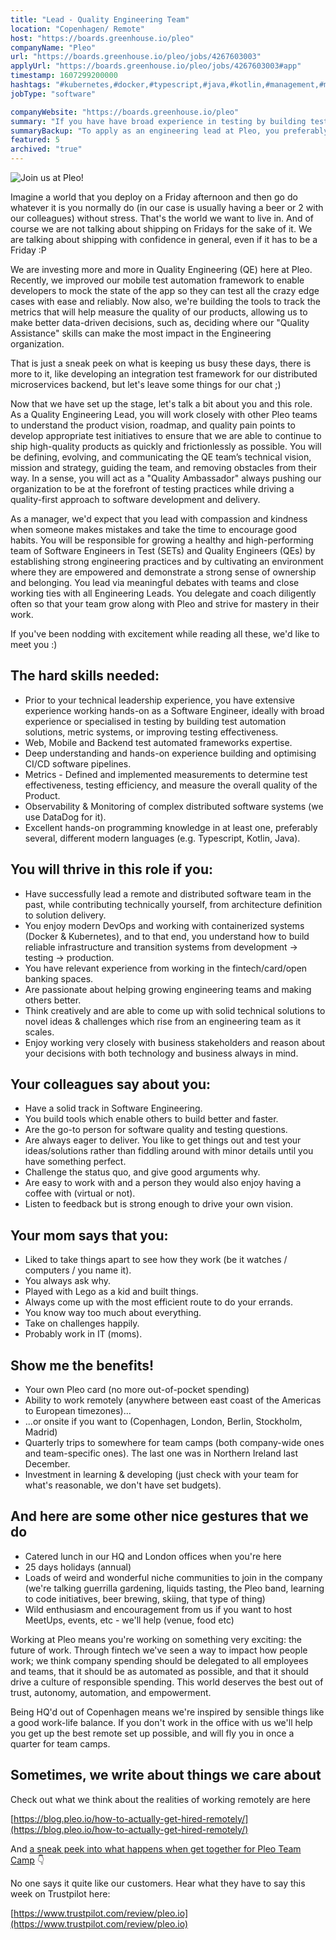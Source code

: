 ```yaml
---
title: "Lead - Quality Engineering Team"
location: "Copenhagen/ Remote"
host: "https://boards.greenhouse.io/pleo"
companyName: "Pleo"
url: "https://boards.greenhouse.io/pleo/jobs/4267603003"
applyUrl: "https://boards.greenhouse.io/pleo/jobs/4267603003#app"
timestamp: 1607299200000
hashtags: "#kubernetes,#docker,#typescript,#java,#kotlin,#management,#monitoring"
jobType: "software"

companyWebsite: "https://boards.greenhouse.io/pleo"
summary: "If you have have broad experience in testing by building test automation solutions, metric systems, or improving testing effectiveness, Pleo has a job opening for an engineering lead."
summaryBackup: "To apply as an engineering lead at Pleo, you preferably need to have some knowledge of: #java, #kotlin, #typescript."
featured: 5
archived: "true"
---
```


![Join us at Pleo!](https://i.imgur.com/BaX4y99.jpg)

Imagine a world that you deploy on a Friday afternoon and then go do whatever it is you normally do (in our case is usually having a beer or 2 with our colleagues) without stress. That's the world we want to live in. And of course we are not talking about shipping on Fridays for the sake of it. We are talking about shipping with confidence in general, even if it has to be a Friday :P

We are investing more and more in Quality Engineering (QE) here at Pleo. Recently, we improved our mobile test automation framework to enable developers to mock the state of the app so they can test all the crazy edge cases with ease and reliably. Now also, we're building the tools to track the metrics that will help measure the quality of our products, allowing us to make better data-driven decisions, such as, deciding where our "Quality Assistance" skills can make the most impact in the Engineering organization.

That is just a sneak peek on what is keeping us busy these days, there is more to it, like developing an integration test framework for our distributed microservices backend, but let's leave some things for our chat ;)

Now that we have set up the stage, let's talk a bit about you and this role. As a Quality Engineering Lead, you will work closely with other Pleo teams to understand the product vision, roadmap, and quality pain points to develop appropriate test initiatives to ensure that we are able to continue to ship high-quality products as quickly and frictionlessly as possible. You will be defining, evolving, and communicating the QE team’s technical vision, mission and strategy, guiding the team, and removing obstacles from their way. In a sense, you will act as a "Quality Ambassador" always pushing our organization to be at the forefront of testing practices while driving a quality-first approach to software development and delivery.

As a manager, we'd expect that you lead with compassion and kindness when someone makes mistakes and take the time to encourage good habits. You will be responsible for growing a healthy and high-performing team of Software Engineers in Test (SETs) and Quality Engineers (QEs) by establishing strong engineering practices and by cultivating an environment where they are empowered and demonstrate a strong sense of ownership and belonging. You lead via meaningful debates with teams and close working ties with all Engineering Leads. You delegate and coach diligently often so that your team grow along with Pleo and strive for mastery in their work.

If you've been nodding with excitement while reading all these, we'd like to meet you :)

## The hard skills needed:

*   Prior to your technical leadership experience, you have extensive experience working hands-on as a Software Engineer, ideally with broad experience or specialised in testing by building test automation solutions, metric systems, or improving testing effectiveness.
*   Web, Mobile and Backend test automated frameworks expertise.
*   Deep understanding and hands-on experience building and optimising CI/CD software pipelines.
*   Metrics - Defined and implemented measurements to determine test effectiveness, testing efficiency, and measure the overall quality of the Product.
*   Observability & Monitoring of complex distributed software systems (we use DataDog for it).
*   Excellent hands-on programming knowledge in at least one, preferably several, different modern languages (e.g. Typescript, Kotlin, Java).

## You will thrive in this role if you:

*   Have successfully lead a remote and distributed software team in the past, while contributing technically yourself, from architecture definition to solution delivery.
*   You enjoy modern DevOps and working with containerized systems (Docker & Kubernetes), and to that end, you understand how to build reliable infrastructure and transition systems from development -> testing -> production.
*   You have relevant experience from working in the fintech/card/open banking spaces.
*   Are passionate about helping growing engineering teams and making others better.
*   Think creatively and are able to come up with solid technical solutions to novel ideas & challenges which rise from an engineering team as it scales.
*   Enjoy working very closely with business stakeholders and reason about your decisions with both technology and business always in mind.

## Your colleagues say about you:

*   Have a solid track in Software Engineering.
*   You build tools which enable others to build better and faster.
*   Are the go-to person for software quality and testing questions.
*   Are always eager to deliver. You like to get things out and test your ideas/solutions rather than fiddling around with minor details until you have something perfect.
*   Challenge the status quo, and give good arguments why.
*   Are easy to work with and a person they would also enjoy having a coffee with (virtual or not).
*   Listen to feedback but is strong enough to drive your own vision.

## Your mom says that you:

*   Liked to take things apart to see how they work (be it watches / computers / you name it).
*   You always ask why.
*   Played with Lego as a kid and built things.
*   Always come up with the most efficient route to do your errands.
*   You know way too much about everything.
*   Take on challenges happily.
*   Probably work in IT (moms).

## Show me the benefits!

*   Your own Pleo card (no more out-of-pocket spending)
*   Ability to work remotely (anywhere between east coast of the Americas to European timezones)...
*   ...or onsite if you want to (Copenhagen, London, Berlin, Stockholm, Madrid)
*   Quarterly trips to somewhere for team camps (both company-wide ones and team-specific ones). The last one was in Northern Ireland last December.
*   Investment in learning & developing (just check with your team for what's reasonable, we don't have set budgets).

## And here are some other nice gestures that we do

*   Catered lunch in our HQ and London offices when you're here
*   25 days holidays (annual)
*   Loads of weird and wonderful niche communities to join in the company (we're talking guerrilla gardening, liquids tasting, the Pleo band, learning to code initiatives, beer brewing, skiing, that type of thing)
*   Wild enthusiasm and encouragement from us if you want to host MeetUps, events, etc - we'll help (venue, food etc)

Working at Pleo means you're working on something very exciting: the future of work. Through fintech we've seen a way to impact how people work; we think company spending should be delegated to all employees and teams, that it should be as automated as possible, and that it should drive a culture of responsible spending. This world deserves the best out of trust, autonomy, automation, and empowerment.

Being HQ'd out of Copenhagen means we're inspired by sensible things like a good work-life balance. If you don't work in the office with us we'll help you get up the best remote set up possible, and will fly you in once a quarter for team camps.

## Sometimes, we write about things we care about

Check out what we think about the realities of working remotely are here

[https://blog.pleo.io/how-to-actually-get-hired-remotely/](https://blog.pleo.io/how-to-actually-get-hired-remotely/)

And [a sneak peek into what happens when get together for Pleo Team Camp](https://www.linkedin.com/posts/pleo-company_pleo-team-camp-brings-everyone-in-our-company-activity-6633309742334914561-63zY/) 👇

No one says it quite like our customers. Hear what they have to say this week on Trustpilot here:

[https://www.trustpilot.com/review/pleo.io](https://www.trustpilot.com/review/pleo.io)

